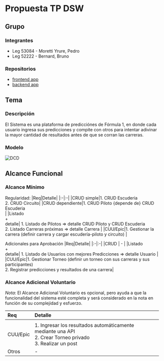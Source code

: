 # Propuesta TP DSW

## Grupo
### Integrantes
* Leg 53084 - Moretti Yrure, Pedro
* Leg 52222 - Bernard, Bruno

### Repositorios
* [frontend app](https://github.com/bernardbruno/front-tp-dsw)
* [backend app](https://github.com/bernardbruno/back-tp-dsw)

## Tema
### Descripción
El Sistema es una plataforma de predicciónes de Fórmula 1, en donde cada usuario ingresa sus predicciones y compite con otros para intentar adivinar la mayor cantidad de resultados antes de que se corran las carreras. 


### Modelo
![DCD](https://github.com/user-attachments/assets/1ba79ca9-c4af-4888-a9da-b904194bda43)





## Alcance Funcional 

### Alcance Mínimo

Regularidad:
|Req|Detalle|
|:-|:-|
|CRUD simple|1. CRUD Escuderia <br>2. CRUD Circuito|
|CRUD dependiente|1. CRUD Piloto {depende de} CRUD Escuderia <br>|
|Listado<br>+<br>detalle| 1. Listado de Pilotos => detalle CRUD Piloto y CRUD Escuderia<br>2. Listado Carreras próximas => detalle Carrera |
|CUU/Epic|1. Gestionar la carrera (definir carrera y cargar escudería-piloto y circuito) |


Adicionales para Aprobación
|Req|Detalle|
|:-|:-|
|CRUD | - |
|Listado<br>+<br>detalle| 1. Listado de Usuarios con mejores Predicciones => detalle Usuario |
|CUU/Epic|1. Gestionar Torneo (definir un torneo con sus carreras y sus participantes)<br>2.  Registrar predicciones y resultados de una carrera|


### Alcance Adicional Voluntario

*Nota*: El Alcance Adicional Voluntario es opcional, pero ayuda a que la funcionalidad del sistema esté completa y será considerado en la nota en función de su complejidad y esfuerzo.

|Req|Detalle|
|:-|:-|
|| |
|CUU/Epic|1. Ingresar los resultados automáticamente mediante una API <br>2.  Crear Torneo privado <br>3. Realizar un post|
|Otros| - |
